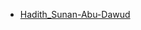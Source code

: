 -   [Hadith_Sunan-Abu-Dawud](https://github.com/Beneficial-Ilm/Islamic_Resources/releases/tag/Hadith_Sunan-Abu-Dawud)
